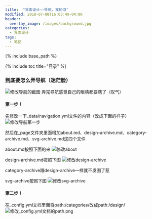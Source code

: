 ```yaml
---
title:  "界面设计——导航，我的泪"
modified: 2018-07-08T16:03:49-04:00
header:
  overlay_image: /images/background.jpg
categories: 
  - 界面设计
tags:
  - 笔记
---
```

{% include base_path %}
 	 	  
{% include toc title="目录" %}

### 到底要怎么弄导航（迷茫脸）

![修改导航的截图](/minimal-mistakes/images/截图集合/修改导航次数的截图.jpg)
弄完导航感觉自己的眼睛都要瞎了（叹气）

#### 第一步！
先修改一下_data/navigation.yml文件的内容（改成下面的样子）
![修改导航第一步](/minimal-mistakes/images/截图集合/修改导航的第一步.png)

然后在_page文件夹里面增加about.md、design-archive.md、category-archive.md、svg-archive.md这四个文件

about.md按照下面的来
![修改about](/minimal-mistakes/images/截图集合/修改about.png)

design-archive.md按照下图
![修改design-archive](/minimal-mistakes/images/截图集合/修改design-archive.png)

category-archive跟design-archive一样就不发图了惹

svg-archive按照下图
![修改svg-archive](/minimal-mistakes/images/截图集合/修改svg-archive.png)
 	
#### 第二步！

在_config.yml文档里面将path:/categories/改成path:/design/
![修改_config.yml文档的path.png](/minimal-mistakes/images/截图集合/修改_config.yml文档的path.png)


